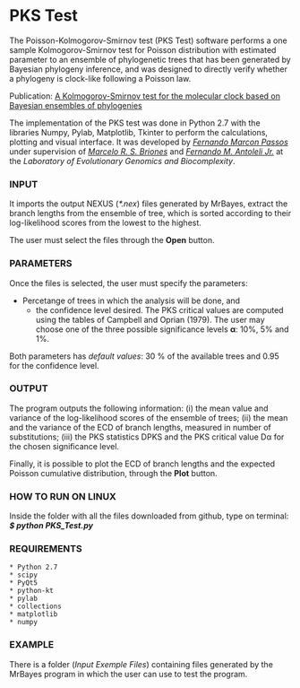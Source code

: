 # PKS Test

The Poisson-Kolmogorov-Smirnov test (PKS Test) software performs a one sample Kolmogorov-Smirnov test for Poisson distribution with
estimated parameter to an ensemble of phylogenetic trees that has been generated by Bayesian phylogeny inference,
and was designed to directly verify whether a phylogeny is clock-like following a Poisson law.

Publication: [A Kolmogorov-Smirnov test for the molecular clock based on Bayesian ensembles of phylogenies](https://journals.plos.org/plosone/article?id=10.1371/journal.pone.0190826)

The implementation of the PKS test was done in Python 2.7 with the libraries Numpy, Pylab, Matplotlib, Tkinter to 
perform the calculations, plotting and visual interface.
It was developed by [*Fernando Marcon Passos*](http://lattes.cnpq.br/7748192962646791) under supervision of 
[*Marcelo R. S. Briones*](http://lattes.cnpq.br/0018992452321910) and [*Fernando M. Antoleli Jr.*](http://lattes.cnpq.br/4503426222486154) at the _Laboratory of Evolutionary Genomics and Biocomplexity_.

### INPUT
It imports the output NEXUS (_*.nex_) files generated by MrBayes, extract the branch lengths from the
ensemble of tree, which is sorted according to their log-likelihood scores from the lowest to the highest.

The user must select the files through the __Open__ button.

### PARAMETERS
Once the files is selected, the user must specify the parameters:

  * Percetange of trees in which the analysis will be done, and
	* the confidence level desired.
		The PKS critical values are computed using the tables of Campbell and Oprian (1979).
    The user may choose one of the three possible significance levels __α__: 10%, 5% and 1%.

Both parameters has _default values_: 30 % of the available trees and 0.95 for the confidence level.

### OUTPUT
The program outputs the following information:
	(i) the mean value and variance of the log-likelihood scores of the ensemble of trees;
	(ii) the mean and the variance of the ECD of branch lengths, measured in number of substitutions;
	(iii) the PKS statistics DPKS and the PKS critical value Dα for the chosen significance level.

Finally, it is possible to plot the ECD of branch lengths and the expected Poisson cumulative distribution,
through the __Plot__ button.

### HOW TO RUN ON LINUX
Inside the folder with all the files downloaded from github, type on terminal:
		__*$ python PKS_Test.py*__

### REQUIREMENTS
	* Python 2.7
	* scipy
	* PyQt5
	* python-kt
	* pylab
	* collections
	* matplotlib
	* numpy

### EXAMPLE
There is a folder (_Input Exemple Files_) containing files generated by the MrBayes program in which the user
can use to test the program.
